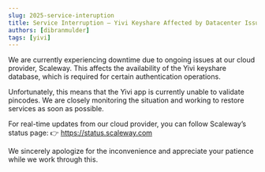 ```yaml
---
slug: 2025-service-interuption
title: Service Interruption – Yivi Keyshare Affected by Datacenter Issues
authors: [dibranmulder]
tags: [yivi]
---
```


We are currently experiencing downtime due to ongoing issues at our cloud provider, Scaleway. This affects the availability of the Yivi keyshare database, which is required for certain authentication operations.

Unfortunately, this means that the Yivi app is currently unable to validate pincodes. We are closely monitoring the situation and working to restore services as soon as possible.

For real-time updates from our cloud provider, you can follow Scaleway’s status page:
👉 https://status.scaleway.com

We sincerely apologize for the inconvenience and appreciate your patience while we work through this.

